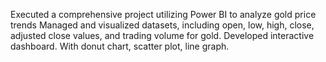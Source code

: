 Executed a comprehensive project utilizing Power BI to analyze gold price trends
Managed and visualized datasets, including open, low, high, close, adjusted close values, and trading volume for gold.
Developed interactive dashboard.
With donut chart, scatter plot, line graph.
